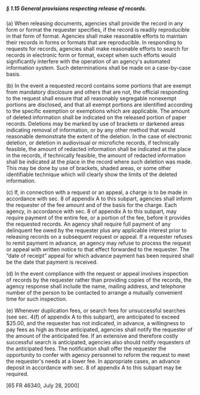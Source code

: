 ##### § 1.15 General provisions respecting release of records. #####

(a) When releasing documents, agencies shall provide the record in any form or format the requester specifies, if the record is readily reproducible in that form of format. Agencies shall make reasonable efforts to maintain their records in forms or formats that are reproducible. In responding to requests for records, agencies shall make reasonable efforts to search for records in electronic form or format, except when such efforts would significantly interfere with the operation of an agency's automated information system. Such determinations shall be made on a case-by-case basis.

(b) In the event a requested record contains some portions that are exempt from mandatory disclosure and others that are not, the official responding to the request shall ensure that all reasonably segregable nonexempt portions are disclosed, and that all exempt portions are identified according to the specific exemption or exemptions which are applicable. The amount of deleted information shall be indicated on the released portion of paper records. Deletions may be marked by use of brackets or darkened areas indicating removal of information, or by any other method that would reasonable demonstrate the extent of the deletion. In the case of electronic deletion, or deletion in audiovisual or microfiche records, if technically feasible, the amount of redacted information shall be indicated at the place in the records, if technically feasible, the amount of redacted information shall be indicated at the place in the record where such deletion was made. This may be done by use of brackets, shaded areas, or some other identifiable technique which will clearly show the limits of the deleted information.

(c) If, in connection with a request or an appeal, a charge is to be made in accordance with sec. 8 of appendix A to this subpart, agencies shall inform the requester of the fee amount and of the basis for the charge. Each agency, in accordance with sec. 8 of appendix A to this subpart, may require payment of the entire fee, or a portion of the fee, before it provides the requested records. An agency shall require full payment of any delinquent fee owed by the requester plus any applicable interest prior to releasing records on a subsequent request or appeal. If a requester refuses to remit payment in advance, an agency may refuse to process the request or appeal with written notice to that effect forwarded to the requester. The “date of receipt” appeal for which advance payment has been required shall be the date that payment is received.

(d) In the event compliance with the request or appeal involves inspection of records by the requester rather than providing copies of the records, the agency response shall include the name, mailing address, and telephone number of the person to be contacted to arrange a mutually convenient time for such inspection.

(e) Whenever duplication fees, or search fees for unsuccessful searches (see sec. 4(f) of appendix A to this subpart), are anticipated to exceed $25.00, and the requester has not indicated, in advance, a willingness to pay fees as high as those anticipated, agencies shall notify the requester of the amount of the anticipated fee. If an extensive and therefore costly successful search is anticipated, agencies also should notify requesters of the anticipated fees. The notification shall offer the requester the opportunity to confer with agency personnel to reform the request to meet the requester's needs at a lower fee. In appropriate cases, an advance deposit in accordance with sec. 8 of appendix A to this subpart may be required.

[65 FR 46340, July 28, 2000]